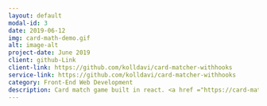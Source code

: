 ```yaml
---
layout: default
modal-id: 3
date: 2019-06-12
img: card-math-demo.gif
alt: image-alt
project-date: June 2019
client: github-Link
client-link: https://github.com/kolldavi/card-matcher-withhooks
service-link: https://github.com/kolldavi/card-matcher-withhooks
category: Front-End Web Development
description: Card match game built in react. <a href ="https://card-matcher.netlify.com/">App Demo</a>
---
```

